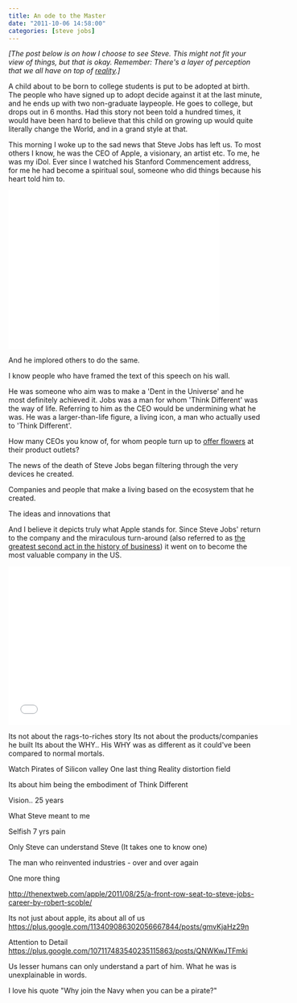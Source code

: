 ```yaml
---
title: An ode to the Master
date: "2011-10-06 14:58:00"
categories: [steve jobs]
---
```

_[The post below is on how I choose to see Steve. This might not fit your view of things, but that is okay. Remember: There's a layer of perception that we all have on top of [reality](http://www.imdb.com/title/tt0133093/quotes?qt=qt0324243).]_

A child about to be born to college students is put to be adopted at birth. The people who have signed up to adopt decide against it at the last minute, and he ends up with two non-graduate laypeople. He goes to college, but drops out in 6 months. Had this story not been told a hundred times, it would have been hard to believe that this child on growing up would quite literally change the World, and in a grand style at that.

This morning I woke up to the sad news that Steve Jobs has left us. To most others I know, he was the CEO of Apple, a visionary, an artist etc. To me, he was my iDol. Ever since I watched his Stanford Commencement address, for me he had become a spiritual soul, someone who did things because his heart told him to.

<iframe width="420" height="315" src="//www.youtube.com/embed/Hd_ptbiPoXM" frameborder="0" allowfullscreen></iframe>

And he implored others to do the same.

I know people who have framed the text of this speech on his wall.

He was someone who aim was to make a 'Dent in the Universe' and he most definitely achieved it.
Jobs was a man for whom 'Think Different' was the way of life.
Referring to him as the CEO would be undermining what he was. He was a larger-than-life figure, a living icon, a man who actually used to 'Think Different'.

How many CEOs you know of, for whom people turn up to [offer flowers](http://timesofindia.indiatimes.com/tech/news/hardware/Steve-Jobs-death-Flowers-letters-and-gadgets-at-Apple-store-shrines/articleshow/10260919.cms) at their product outlets?

The news of the death of Steve Jobs began filtering through the very devices he created.

Companies and people that make a living based on the ecosystem that he created.

The ideas and innovations that

And I believe it depicts truly what Apple stands for. Since Steve Jobs' return to the company and the miraculous turn-around (also referred to as <a href="http://www.amazon.com/iCon-Steve-Jobs-Greatest-Business/dp/0471720836">the greatest second act in the history of business</a>) it went on to become the most valuable company in the US.

<iframe width="560" height="315" src="//www.youtube.com/embed/RbUnacXOLEQ" frameborder="0" allowfullscreen></iframe>

Its not about the rags-to-riches story
Its not about the products/companies he built
Its about the WHY.. His WHY was as different as it could've been compared to normal mortals.

Watch Pirates of Silicon valley
One last thing
Reality distortion field

Its about him being the embodiment of Think Different

Vision.. 25 years

What Steve meant to me

Selfish  7 yrs pain

Only Steve can understand Steve (It takes one to know one)

The man who reinvented industries - over and over again

One more thing

http://thenextweb.com/apple/2011/08/25/a-front-row-seat-to-steve-jobs-career-by-robert-scoble/

Its not just about apple, its about all of us https://plus.google.com/113409086302056667844/posts/gmvKjaHz29n

Attention to Detail https://plus.google.com/107117483540235115863/posts/QNWKwJTFmki

Us lesser humans can only understand a part of him. What he was is unexplainable in words.

I love his quote "Why join the Navy when you can be a pirate?"